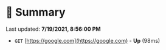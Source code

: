 # 📖 Summary
Last updated: **7/19/2021, 8:56:00 PM**

- `GET` [https://google.com](https://google.com) - **Up** (98ms)

